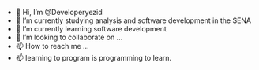 - 👋 Hi, I’m @Developeryezid
- 👀 I’m currently studying analysis and software development in the SENA
- 🌱 I’m currently learning software development
- 💞️ I’m looking to collaborate on ...
- 📫 How to reach me ...
- 📫 learning to program is programming to learn.
<!---
Developeryezid/Developeryezid is a ✨ special ✨ repository because its `README.md` (this file) appears on your GitHub profile.
You can click the Preview link to take a look at your changes.
--->

